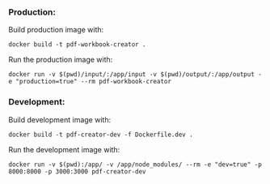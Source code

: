 ### Production:
Build production image with:
```
docker build -t pdf-workbook-creator .
```
Run the production image with:
```
docker run -v $(pwd)/input/:/app/input -v $(pwd)/output/:/app/output -e "production=true" --rm pdf-workbook-creator
```

### Development:
Build development image with:
```
docker build -t pdf-creator-dev -f Dockerfile.dev .
```
Run the development image with:
```
docker run -v $(pwd):/app/ -v /app/node_modules/ --rm -e "dev=true" -p 8000:8000 -p 3000:3000 pdf-creator-dev
```
